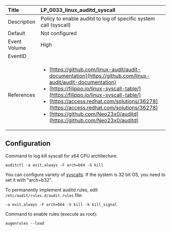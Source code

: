 | Title          | LP_0033_linux_auditd_syscall                                                                     |
|:---------------|:--------------------------------------------------------------------------------|
| Description    | Policy to enable auditd to log of specific system call (syscall)                                                               |
| Default        | Not configured                                                                   |
| Event Volume   | High                                                                    |
| EventID        | <ul></ul>         |
| References     | <ul><li>[https://github.com/linux-audit/audit-documentation](https://github.com/linux-audit/audit-documentation)</li><li>[https://filippo.io/linux-syscall-table/](https://filippo.io/linux-syscall-table/)</li><li>[https://access.redhat.com/solutions/36278](https://access.redhat.com/solutions/36278)</li><li>[https://github.com/Neo23x0/auditd](https://github.com/Neo23x0/auditd)</li></ul> |



## Configuration

Command to log kill syscall for x64 CPU architecture:

```
auditctl -a exit,always -F arch=b64 -S kill
```

You can configure variety of [syscalls](https://filippo.io/linux-syscall-table/).
If the system is 32 bit OS, you need to set it with "arch=b32".

To permanently implement auditd rules, edit `/etc/audit/rules.d/audit.rules` file:

```
-a exit,always -F arch=b64 -S kill -k kill_signal
```

Command to enable rules (execute as root):

```
augenrules --load
```


